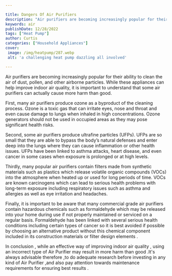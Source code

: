 ```yaml
---

title: Dangers Of Air Purifiers
description: "Air purifiers are becoming increasingly popular for their ability to clean the air of dust, pollen, and other airborne particles. ...read now to learn more"
keywords: air
publishDate: 12/28/2022
tags: ["Heat Pump"]
author: Curtis
categories: ["Household Appliances"]
cover: 
 image: /img/heatpump/287.webp
 alt: 'a challenging heat pump dazzling all involved'

---
```


Air purifiers are becoming increasingly popular for their ability to clean the air of dust, pollen, and other airborne particles. While these appliances can help improve indoor air quality, it is important to understand that some air purifiers can actually cause more harm than good. 

First, many air purifiers produce ozone as a byproduct of the cleaning process. Ozone is a toxic gas that can irritate eyes, nose and throat and even cause damage to lungs when inhaled in high concentrations. Ozone generators should not be used in occupied areas as they may pose significant health risks. 

Second, some air purifiers produce ultrafine particles (UFPs). UFPs are so small that they are able to bypass the body’s natural defenses and enter deep into the lungs where they can cause inflammation or other health issues. UFPs have been linked to asthma attacks, heart disease, and even cancer in some cases when exposure is prolonged or at high levels. 

Thirdly, many popular air purifiers contain filters made from synthetic materials such as plastics which release volatile organic compounds (VOCs) into the atmosphere when heated up or used for long periods of time. VOCs are known carcinogens which can lead to serious health problems with long-term exposure including respiratory issues such as asthma and allergies as well as eye irritation and headaches. 

Finally, it is important to be aware that many commercial grade air purifiers contain hazardous chemicals such as formaldehyde which may be released into your home during use if not properly maintained or serviced on a regular basis. Formaldehyde has been linked with several serious health conditions including certain types of cancer so it is best avoided if possible by choosing an alternative product without this chemical component included in its construction materials or filter design elements . 

In conclusion , while an effective way of improving indoor air quality , using an incorrect type of Air Purifier may result in more harm than good .It's always advisable therefore ,to do adequate research before investing in any kind of Air Purifier ,and also pay attention towards maintenance requirements for ensuring best results .
